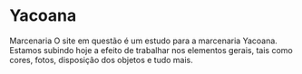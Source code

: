 # Yacoana
Marcenaria
O site em questão é um estudo para a marcenaria Yacoana.
Estamos subindo hoje a efeito de trabalhar nos elementos gerais, tais como 
cores, fotos, disposição dos objetos e tudo mais.
